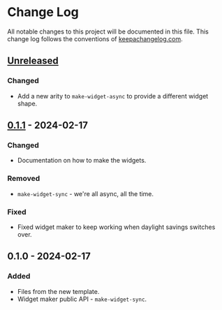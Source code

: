 # Change Log
All notable changes to this project will be documented in this file. This change log follows the conventions of [keepachangelog.com](http://keepachangelog.com/).

## [Unreleased]
### Changed
- Add a new arity to `make-widget-async` to provide a different widget shape.

## [0.1.1] - 2024-02-17
### Changed
- Documentation on how to make the widgets.

### Removed
- `make-widget-sync` - we're all async, all the time.

### Fixed
- Fixed widget maker to keep working when daylight savings switches over.

## 0.1.0 - 2024-02-17
### Added
- Files from the new template.
- Widget maker public API - `make-widget-sync`.

[Unreleased]: https://sourcehost.site/your-name/algoritimos-ordenacao/compare/0.1.1...HEAD
[0.1.1]: https://sourcehost.site/your-name/algoritimos-ordenacao/compare/0.1.0...0.1.1
